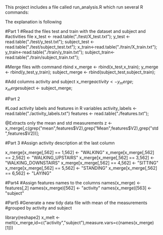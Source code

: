This project includes a file called run_analysis.R which run several R commands:

The explanation is following 

#Part 1
#Read the files test and train with the dataset and subject and #activities file
x_test <- read.table("./test/X_test.txt");
y_test <- read.table("./test/y_test.txt");
subject_test <-read.table("./test/subject_test.txt");
x_train<-read.table("./train/X_train.txt");
y_train<-read.table("./train/y_train.txt");
subject_train<-read.table("./train/subject_train.txt");

#Merge files with command rbind
x_merge <- rbind(x_test,x_train);
y_merge <- rbind(y_test,y_train);
subject_merge <- rbind(subject_test,subject_train);

#Add columns activity and subject
x_merge$activity <- y_merge;
x_merge$subject <- subject_merge;

#Part 2

#Load activity labels and features in R variables
activity_labels <- read.table("./activity_labels.txt")
features <- read.table("./features.txt");

@Extracts only the mean and std measurements
z <- x_merge[,c(grep("mean",features$V2),grep("Mean",features$V2),grep("std",features$V2))];

#Part 3
#Assign activity description at the last column

x_merge[x_merge[,562] == 1,562] <- "WALKING"
x_merge[x_merge[,562] == 2,562] <- "WALKING_UPSTAIRS"
x_merge[x_merge[,562] == 3,562] <- "WALKING_DOWNSTAIRS"
x_merge[x_merge[,562] == 4,562] <- "SITTING"
x_merge[x_merge[,562] == 5,562] <- "STANDING"
x_merge[x_merge[,562] == 6,562] <- "LAYING"

#Part4 
#Assign features names to the columns
names(x_merge) <- features[,2]
names(x_merge)[562] <- "activity"
names(x_merge)[563] <- "subject"

#Part5
#Generate a new tidy data file with mean of the measurements #grouped by activity and subject

library(reshape2)
x_melt <- melt(x_merge,id=c("activity","subject"),measure.vars=c(names(x_merge)[1]))
